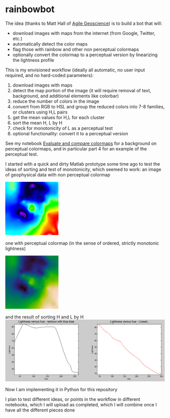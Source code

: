 # rainbowbot

The idea (thanks to Matt Hall of [Agile Geoscience](http://www.agilegeoscience.com/who/)) is to build a bot that will: 
- download images with maps from the internet (from Google, Twitter, etc.)
- automatically detect the color maps
- flag those with rainbow and other non perceptual colormaps
- optionally convert the colormap to a perceptual version by linearizing the lightness profile

This is my envisioned workflow (ideally all automatic, no user input required, and no hard-coded parameters):

1. download images with maps
2. detect the map portion of the image (it will require removal of text, background, and additional elements like colorbar)
3. reduce the number of colors in the image
4. convert from RGB to HSL and group the reduced colors into 7-8 families, or clusters using H,L pairs 
5. get the mean values for H,L for each cluster
6. sort the mean H, L by H
7. check for monotonicity of L as a perceptual test
8. optional functionality: convert it to a perceptual version

See my notebook [Evaluate and compare colormaps](https://github.com/seg/tutorials/blob/master/1408_Evaluate_and_compare_colormaps/How_to_evaluate_and_compare_colormaps.ipynb) for a background on perceptual colormaps, and in particular part 4 for an example of the perceptual test.

I started with a quick and dirty Matlab prototype some time ago to test the ideas of sorting  and test of monotonicity, which seemed to work:
an image of geophysical data with non perceptual colormap 

![Jet](https://github.com/mycarta/rainbowbot/blob/master/images4README/rainbow_blues_tight.png)

one with perceptual colormap (in the sense of ordered, strictly monotonic lightness)

![LinearL](https://github.com/mycarta/rainbowbot/blob/master/images4README/LinearL_tight.png)

and the result of sorting H and L by H
![sort](https://github.com/mycarta/rainbowbot/blob/master/images4README/H_vs_L_sorted_by_H.PNG)



Now I am implementing it in Python for this repository

I plan to test different ideas, or points in the workflow  in different notebooks, which I will upload as completed, which I will combine once I have all the different pieces done
